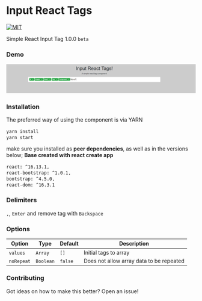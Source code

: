 Input React Tags
===

[![MIT](https://img.shields.io/npm/l/react-tag-input.svg?style=flat-square)](https://github.com/clebervasc/Input-tag/blob/master/LICENSE)

Simple React Input Tag 1.0.0 `beta`

### Demo
![img](demo.PNG)

### Installation
The preferred way of using the component is via YARN

```
yarn install
yarn start
```

make sure you installed as **peer dependencies**, as well as in the versions below;
**Base created with react create app**
```
react: ^16.13.1,
react-bootstrap: ^1.0.1,
bootstrap: ^4.5.0,
react-dom: ^16.3.1
```

### Delimiters
`,`, `Enter` and remove tag with `Backspace`

### Options

Option | Type | Default | Description
--- | --- | --- | ---
|`values` | `Array` | `[]` | Initial tags ​​to array
|`noRepeat` | `Boolean` | `false` | Does not allow array data to be repeated

### Contributing
Got ideas on how to make this better? Open an issue!
